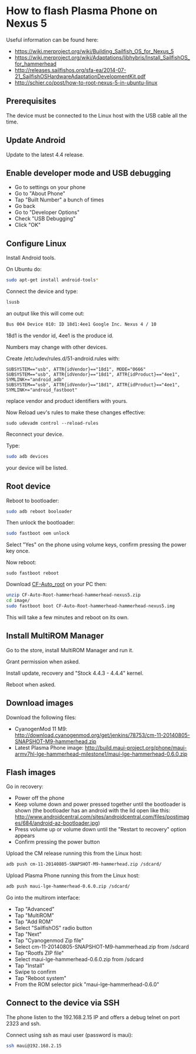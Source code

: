 How to flash Plasma Phone on Nexus 5
====================================

Useful information can be found here:

* https://wiki.merproject.org/wiki/Building_Sailfish_OS_for_Nexus_5
* https://wiki.merproject.org/wiki/Adaptations/libhybris/Install_SailfishOS_for_hammerhead
* http://releases.sailfishos.org/sfa-ea/2014-07-21_SailfishOSHardwareAdaptationDevelopmentKit.pdf
* http://schier.co/post/how-to-root-nexus-5-in-ubuntu-linux

## Prerequisites

The device must be connected to the Linux host with the USB cable all the time.

## Update Android

Update to the latest 4.4 release.

## Enable developer mode and USB debugging

* Go to settings on your phone
* Go to "About Phone"
* Tap "Built Number" a bunch of times
* Go back
* Go to "Developer Options"
* Check "USB Debugging"
* Click "OK"

## Configure Linux

Install Android tools.

On Ubuntu do:

```sh
sudo apt-get install android-tools*
```

Connect the device and type:

```sh
lsusb
```

an output like this will come out:

```sh
Bus 004 Device 010: ID 18d1:4ee1 Google Inc. Nexus 4 / 10
```

18d1 is the vendor id, 4ee1 is the produce id.

Numbers may change with other devices.

Create /etc/udev/rules.d/51-android.rules with:

```
SUBSYSTEM=="usb", ATTR{idVendor}=="18d1", MODE="0666"
SUBSYSTEM=="usb", ATTR{idVendor}=="18d1", ATTR{idProduct}=="4ee1", SYMLINK+="android_adb"
SUBSYSTEM=="usb", ATTR{idVendor}=="18d1", ATTR{idProduct}=="4ee1", SYMLINK+="android_fastboot"
```
replace vendor and product identifiers with yours.

Now Reload uev's rules to make these changes effective:
```
sudo udevadm control --reload-rules
```

Reconnect your device.

Type:

```sh
sudo adb devices
```

your device will be listed.

## Root device

Reboot to bootloader:

```sh
sudo adb reboot booloader
```

Then unlock the bootloader:

```sh
sudo fastboot oem unlock
```

Select "Yes" on the phone using volume keys, confirm pressing the power key once.

Now reboot:

```
sudo fastboot reboot
```

Download [CF-Auto_root](http://download.chainfire.eu/363/CF-Root/CF-Auto-Root/CF-Auto-Root-hammerhead-hammerhead-nexus5.zip)
on your PC then:

```sh
unzip CF-Auto-Root-hammerhead-hammerhead-nexus5.zip
cd image/
sudo fastboot boot CF-Auto-Root-hammerhead-hammerhead-nexus5.img
```

This will take a few minutes and reboot on its own.

## Install MultiROM Manager

Go to the store, install MultiROM Manager and run it.

Grant permission when asked.

Install update, recovery and "Stock 4.4.3 - 4.4.4" kernel.

Reboot when asked.

## Download images

Download the following files:

* CyanogenMod 11 M9: http://download.cyanogenmod.org/get/jenkins/78753/cm-11-20140805-SNAPSHOT-M9-hammerhead.zip
* Latest Plasma Phone image: http://build.maui-project.org/phone/maui-armv7hl-lge-hammerhead-milestone1/maui-lge-hammerhead-0.6.0.zip

## Flash images

Go in recovery:

* Power off the phone
* Keep volume down and power pressed together until the bootloader is shown
  (the bootloader has an android with the lid open like this: http://www.androidcentral.com/sites/androidcentral.com/files/postimages/684/android-az-bootloader.jpg)
* Press volume up or volume down until the "Restart to recovery" option appears
* Confirm pressing the power button

Upload the CM release running this from the Linux host:

```sh
adb push cm-11-20140805-SNAPSHOT-M9-hammerhead.zip /sdcard/
```

Upload Plasma Phone running this from the Linux host:

```sh
adb push maui-lge-hammerhead-0.6.0.zip /sdcard/
```

Go into the multirom interface:

* Tap "Advanced"
* Tap "MultiROM"
* Tap "Add ROM"
* Select "SailfishOS" radio button
* Tap "Next"
* Tap "Cyanogenmod Zip file"
* Select cm-11-20140805-SNAPSHOT-M9-hammerhead.zip from /sdcard
* Tap "Rootfs ZIP file"
* Select maui-lge-hammerhead-0.6.0.zip from /sdcard
* Tap "Install"
* Swipe to confirm
* Tap "Reboot system"
* From the ROM selector pick "maui-lge-hammerhead-0.6.0"

## Connect to the device via SSH

The phone listen to the 192.168.2.15 IP and offers a debug telnet on port 2323 and ssh.

Connect using ssh as maui user (password is maui):

```sh
ssh maui@192.168.2.15
```
